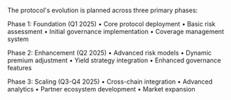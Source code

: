 The protocol's evolution is planned across three primary phases:

Phase 1: Foundation (Q1 2025)
•	Core protocol deployment
•	Basic risk assessment
•	Initial governance implementation
•	Coverage management system

Phase 2: Enhancement (Q2 2025)
•	Advanced risk models
•	Dynamic premium adjustment
•	Yield strategy integration
•	Enhanced governance features

Phase 3: Scaling (Q3-Q4 2025)
•	Cross-chain integration
•	Advanced analytics
•	Partner ecosystem development
•	Market expansion
